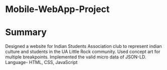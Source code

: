 # Mobile-WebApp-Project
# Summary
Designed a website for Indian Students Association club to represent indian culture and students in the UA Little Rock community.
Used concept art for multiple breakpoints. Implemented the valid micro data of JSON-LD. 
Language- HTML, CSS, JavaScript
